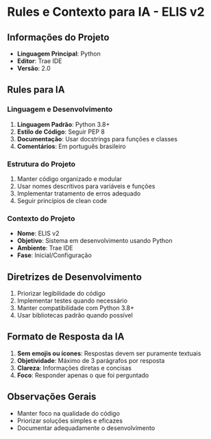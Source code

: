 # Rules e Contexto para IA - ELIS v2

## Informações do Projeto
- **Linguagem Principal**: Python
- **Editor**: Trae IDE
- **Versão**: 2.0

## Rules para IA

### Linguagem e Desenvolvimento
1. **Linguagem Padrão**: Python 3.8+
2. **Estilo de Código**: Seguir PEP 8
3. **Documentação**: Usar docstrings para funções e classes
4. **Comentários**: Em português brasileiro

### Estrutura do Projeto
1. Manter código organizado e modular
2. Usar nomes descritivos para variáveis e funções
3. Implementar tratamento de erros adequado
4. Seguir princípios de clean code

### Contexto do Projeto
- **Nome**: ELIS v2
- **Objetivo**: Sistema em desenvolvimento usando Python
- **Ambiente**: Trae IDE
- **Fase**: Inicial/Configuração

## Diretrizes de Desenvolvimento
1. Priorizar legibilidade do código
2. Implementar testes quando necessário
3. Manter compatibilidade com Python 3.8+
4. Usar bibliotecas padrão quando possível

## Formato de Resposta da IA
1. **Sem emojis ou ícones**: Respostas devem ser puramente textuais
2. **Objetividade**: Máximo de 3 parágrafos por resposta
3. **Clareza**: Informações diretas e concisas
4. **Foco**: Responder apenas o que foi perguntado

## Observações Gerais
- Manter foco na qualidade do código
- Priorizar soluções simples e eficazes
- Documentar adequadamente o desenvolvimento